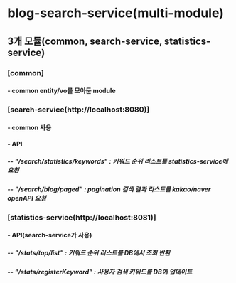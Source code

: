 # blog-search-service(multi-module)

## 3개 모듈(common, search-service, statistics-service)
### [common]
#### - common entity/vo를 모아둔 module
### [search-service(http://localhost:8080)]
####  - common 사용
####  - API
##### -- "/search/statistics/keywords" : 키워드 순위 리스트를 statistics-service에 요청
##### -- "/search/blog/paged" : pagination 검색 결과 리스트를 kakao/naver openAPI 요청

### [statistics-service(http://localhost:8081)]
#### - API(search-service가 사용)
##### -- "/stats/top/list" : 키워드 순위 리스트를 DB에서 조회 반환
##### -- "/stats/registerKeyword" : 사용자 검색 키워드를 DB에 업데이트
